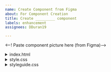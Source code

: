 ```yaml
---
name: Create Component from Figma
about: For Component Creation
title: Create _________ component
labels: enhancement
assignees: DDuran19

---
```


<--! Paste component picture here (from Figma)-->


<details>
<summary>index.html</summary>

```html
    <!DOCTYPE html>

```
</details>

<details>
<summary>style.css</summary>

```css
    .component {

    }
```

</details>



<details>
<summary>styleguide.css</summary>

```css
    :root {

    }
```
</details>
